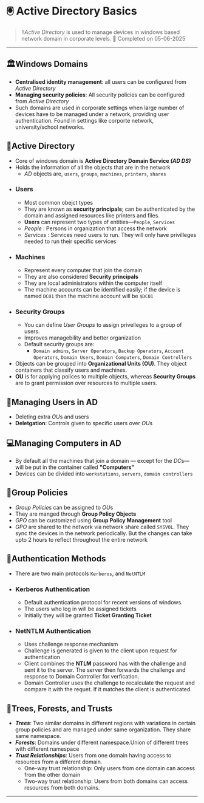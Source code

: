 # 🖲️ Active Directory Basics

> ‼️*Active Directory* is used to manage devices in windows based network domain in corporate levels. 
> 📅 Completed on 05-06-2025
---

## 🏛️Windows Domains
- **Centralised identity management**: all users can be configured from *Active Directory*
- **Managing security policies**: All security policies can be configured from *Active Directory*
- Such domains are used in corporate settings when large number of devices have to be managed under a network, providing user authentication. Found in settings like corporte network, university/school networks.

## 🎯Active Directory
- Core of windows domain is **Active Directory Domain Service *(AD DS)*** 
- Holds the information of all the objects that are in the network
    - *AD* objects are, `users`, `groups`, `machines`, `printers`, `shares`
- ### Users
    - Most common obejct types 
    - They are known as **security principals**; can be authenticated by the domain and assigned resources like printers and files.
    - **Users** can represent two types of entities—`People`, `Services`
    - *People* : Persons in organization that access the network
    - *Services* : Services need users to run. They will only have privilleges needed to run their specific services
- ### Machines
    - Represent every computer that join the domain
    - They are also considered **Security principals**
    - They are local administrators within the computer itself
    - The machine accounts can be identified easily; if the device is named `DC01` then the machine account will be `$DC01`
- ### Security Groups
    - You can define *User Groups* to assign privelleges to a group of users.
    - Improves managebility and better organization
    - Default security groups are:
        - `Domain admins`, `Server Operators`, `Backup Operators`, `Account Operators`, `Domain Users`, `Domain Computers`, `Domain Controllers`
- Objects can be grouped into **Organizational Units (OU)**. They object containers that classify users and machines.
- **OU** is for applying polices to multiple objects, whereas **Security Groups** are to grant permission over resources to multiple users.

## 👤Managing Users in AD
- Deleting extra *OU*s and users
- **Deletgation**: Controls given to specific users over *OU*s

## 💻Managing Computers in AD
- By default all the machines that join a domain — except for the *DC*s— will be put in the container called **"Computers"**
- Devices can be divided into `workstations`, `servers`, `domain controllers`

## 🚨Group Policies
- *Group Policies* can be assigned to *OU*s
- They are manged through **Group Policy Objects**
- *GPO* can be customized using **Group Policy Management** tool
- *GPO* are shared to the network via network share called `SYSVOL`. They sync the devices in the network periodically. But the changes can take upto 2 hours to reflect throughout the entire network

## 🔐Authentication Methods
- There are two main protocols `Kerberos`, and `NetNTLM`
- ### Kerberos Authentication
    - Default authentication protocol for recent versions  of windows.
    - The users who log in will be assigned tickets
    - Initially they will be granted **Ticket Granting Ticket**
- ### NetNTLM Authentication
    - Uses challenge response mechanism
    - Challenge is generated is given to the client upon request for authentication
    - Client combines the **NTLM** password has with the challenge and sent it to the server. The server then forwards the challenge and response to Domain Controller for verfication.
    - Domain Controller uses the challenge to recalculate the request and compare it with the requet. If it matches the client is authenticated.

## 🌲Trees, Forests, and Trusts
- ***Trees***: Two similar domains in different regions with variations in certain group policies and are managed under same organization. They share same namespace.   
- ***Forests***: Domains under different namespace.Union of different trees with different namespace
- ***Trust Relationships***: Users from one domain having access to resources from a different domain.
    - One-way trust relationship: Only users from one domain can access from the other domain
    - Two-way trust relationship: Users from both domains can access resources from both domains.

---
